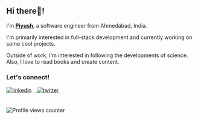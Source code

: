 ## Hi there👋!  

I'm [**Piyush**](https://piyushbhagchandani.me/), a software engineer from Ahmedabad, India.

I'm primarily interested in full-stack development and currently working on some cool projects. 

Outside of work, I'm interested in following the developments of science. Also, I love to read books and create content.

### Let's connect!
<a href="https://linkedin.com/in/piyush-bhagchandani" target="_blank">
<img src="https://img.shields.io/badge/linkedin-%231E77B5.svg?&style=for-the-badge&logo=linkedin&logoColor=white" alt="linkedin" style="margin: 0 10px 5px 0;" />
</a>
<a href="https://twitter.com/PiyushStacks" target="_blank">
<img src="https://img.shields.io/badge/twitter-%2300acee.svg?&style=for-the-badge&logo=twitter&logoColor=white" alt="twitter" style="margin: 0 10px 5px 0;" />
</a>
<br/>  
<br/>

![Profile views counter](https://komarev.com/ghpvc/?username=PiyushStacksCode&&style=flat-square)  
